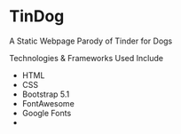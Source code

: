 # TinDog
A Static Webpage Parody of Tinder for Dogs

Technologies & Frameworks Used Include
- HTML
- CSS
- Bootstrap 5.1
- FontAwesome
- Google Fonts
- 
